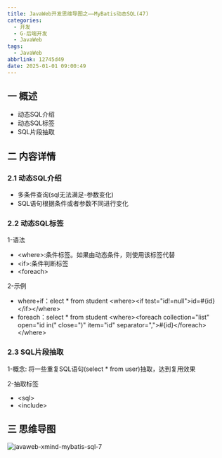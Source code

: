 ```yaml
---
title: JavaWeb开发思维导图之——MyBatis动态SQL(47)
categories:
  - 开发
  - G-后端开发
  - JavaWeb
tags:
  - JavaWeb
abbrlink: 12745d49
date: 2025-01-01 09:00:49
---
```

## 一 概述

* 动态SQL介绍
* 动态SQL标签
* SQL片段抽取

<!--more-->

## 二 内容详情

### 2.1 动态SQL介绍

* 多条件查询(sql无法满足-参数变化)
* SQL语句根据条件或者参数不同进行变化

### 2.2 动态SQL标签

1-语法

* \<where>:条件标签。如果由动态条件，则使用该标签代替
* \<if>:条件判断标签
* \<foreach>

2-示例

* where+if：elect * from student \<where>\<if test="id!=null">id=#{id}\</if>\</where>
* foreach：select * from student \<where>\<foreach collection="list" open="id in(" close=")" item="id" separator=",">#{id}\</foreach>\</where> 

### 2.3 SQL片段抽取

1-概念: 将一些重复SQL语句(select * from user)抽取，达到复用效果

2-抽取标签

* \<sql>
* \<include>

## 三 思维导图

![javaweb-xmind-mybatis-sql-7][1]



[1]:https://cdn.jsdelivr.net/gh/PGzxc/CDN/blog-java/javaweb-xmind-mybatis-sql-7.png